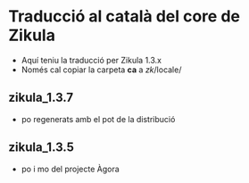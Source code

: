 Traducció al català del core de Zikula
======================================
- Aquí teniu la traducció per Zikula 1.3.x
- Només cal copiar la carpeta **ca** a *zk*/locale/

zikula_1.3.7
------------
- po regenerats amb el pot de la distribució

zikula_1.3.5
------------
- po i mo del projecte Àgora
